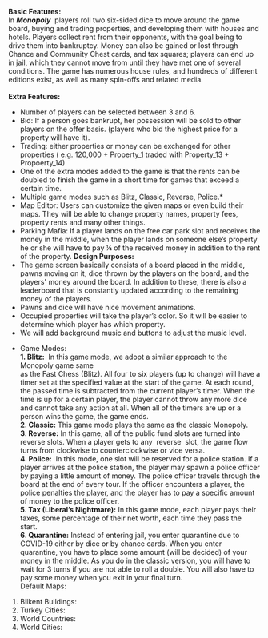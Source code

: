 **Basic Features:**<br />
In ​ **_Monopoly_** ​ players roll two six-sided dice to move around the game board, buying and
trading properties, and developing them with houses and hotels. Players collect rent from their
opponents, with the goal being to drive them into ​bankruptcy​. Money can also be gained or lost
through Chance and Community Chest cards, and tax squares; players can end up in jail, which
they cannot move from until they have met one of several conditions. The game has numerous
house rules​, and hundreds of different editions exist, as well as many spin-offs and related
media.<br /><br />
**Extra Features:**<br />

- Number of players can be selected between 3 and 6.<br />
- Bid: If a person goes bankrupt, her possession will be sold to other players on the
    offer basis. (players who bid the highest price for a property will have it).<br />
- Trading: either properties or money can be exchanged for other properties ( e.g.
    120,000 + Property_1 traded with Property_13 + Propoerty_14)<br />
- One of the extra modes added to the game is that the rents can be doubled to finish
    the game in a short time for games that exceed a certain time.<br />
- Multiple game modes such as Blitz, Classic, Reverse, Police.* <br />
- Map Editor: Users can customize the given maps or even build their maps. They will
    be able to change property names, property fees, property rents and many other
    things.
- Parking Mafia: If a player lands on the free car park slot and receives the money in
    the middle, when the player lands on someone else’s property he or she will have to
    pay ¼ of the received money in addition to the rent of the property.
**Design Purposes:**
- The game screen basically consists of a board placed in the middle, pawns moving
on it, dice thrown by the players on the board, and the players' money around the
board. In addition to these, there is also a leaderboard that is constantly updated
according to the remaining money of the players.
- Pawns and dice will have nice movement animations.
- Occupied properties will take the player’s color. So it will be easier to determine
which player has which property.
- We will add background music and buttons to adjust the music level.<br />
* Game Modes:<br />
**1. Blitz:** ​ In this game mode, we adopt a similar approach to the Monopoly game same <br />
as the Fast Chess (Blitz). All four to six players (up to change) will have a timer set at
the specified value at the start of the game. At each round, the passed time is
subtracted from the current player’s timer. When the time is up for a certain player,
the player cannot throw any more dice and cannot take any action at all. When all of
the timers are up or a person wins the game, the game ends.<br />
**2. Classic:** ​This game mode plays the same as the classic Monopoly.<br />
**3. Reverse:** ​In this game, all of the public fund slots are turned into ​ reverse ​slots. When a player gets to any ​ reverse ​ slot, the game flow turns from clockwise to counterclockwise or vice versa.<br />
**4. Police:** ​ In this mode, one slot will be reserved for a police station. If a player arrives at the police station, the player may spawn a police officer by paying a little amount of money. The police officer travels through the board at the end of every tour. If the
officer encounters a player, the police penalties the player, and the player has to pay a specific amount of money to the police officer.<br />
**5. Tax (Liberal’s Nightmare):** ​In this game mode, each player pays their taxes, some
    percentage of their net worth, each time they pass the start.<br />
**6. Quarantine:** ​Instead of entering jail, you enter quarantine due to COVID-19 either by
    dice or by chance cards. When you enter quarantine, you have to place some
    amount (will be decided) of your money in the middle. As you do in the classic
    version, you will have to wait for 3 turns if you are not able to roll a double. You will
    also have to pay some money when you exit in your final turn.<br />
Default Maps:<br />
1. Bilkent Buildings:<br />
2. Turkey Cities:<br />
3. World Countries:<br />
4. World Cities:<br />


